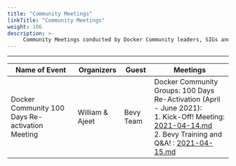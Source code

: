 ```yaml
---
title: "Community Meetings"
linkTitle: "Community Meetings"
weight: 106
description: >-
     Community Meetings conducted by Docker Community leaders, SIGs and task forces 
---
```


---

| Name of Event    |  Organizers     |    Guest | Meetings |
|-----------|-----------------|----------------|----------------|
| Docker Community 100 Days Re-activation Meeting | William & Ajeet | Bevy Team | Docker Community Groups: 100 Days Re-Activation (April - June 2021):<br>  1. Kick-Off! Meeting: [2021-04-14.md](/docs/events/meetings/april/2021-04-14/)<br> 2. Bevy Training and Q&A! : [2021-04-15.md](/docs/events/meetings/april/2021-04-15/) 


















